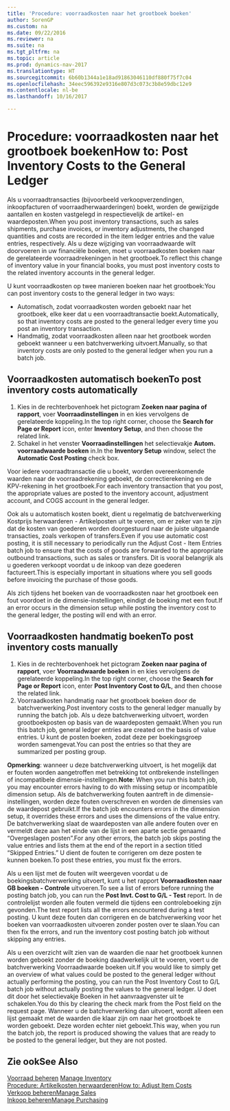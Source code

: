 ```yaml
---
title: 'Procedure: voorraadkosten naar het grootboek boeken'
author: SorenGP
ms.custom: na
ms.date: 09/22/2016
ms.reviewer: na
ms.suite: na
ms.tgt_pltfrm: na
ms.topic: article
ms.prod: dynamics-nav-2017
ms.translationtype: HT
ms.sourcegitcommit: 6b60b1344a1e18ad91863046110df880f75f7c04
ms.openlocfilehash: 34eec596392e9316e807d3c073c3b8e59dbc12e9
ms.contentlocale: nl-be
ms.lasthandoff: 10/16/2017

---
```


# <a name="how-to-post-inventory-costs-to-the-general-ledger"></a><span data-ttu-id="bce2a-102">Procedure: voorraadkosten naar het grootboek boeken</span><span class="sxs-lookup"><span data-stu-id="bce2a-102">How to: Post Inventory Costs to the General Ledger</span></span>   
<span data-ttu-id="bce2a-103">Als u voorraadtransacties (bijvoorbeeld verkoopverzendingen, inkoopfacturen of voorraadherwaarderingen) boekt, worden de gewijzigde aantallen en kosten vastgelegd in respectievelijk de artikel- en waardeposten.</span><span class="sxs-lookup"><span data-stu-id="bce2a-103">When you post inventory transactions, such as sales shipments, purchase invoices, or inventory adjustments, the changed quantities and costs are recorded in the item ledger entries and the value entries, respectively.</span></span> <span data-ttu-id="bce2a-104">Als u deze wijziging van voorraadwaarde wilt doorvoeren in uw financiële boeken, moet u voorraadkosten boeken naar de gerelateerde voorraadrekeningen in het grootboek.</span><span class="sxs-lookup"><span data-stu-id="bce2a-104">To reflect this change of inventory value in your financial books, you must post inventory costs to the related inventory accounts in the general ledger.</span></span>

<span data-ttu-id="bce2a-105">U kunt voorraadkosten op twee manieren boeken naar het grootboek:</span><span class="sxs-lookup"><span data-stu-id="bce2a-105">You can post inventory costs to the general ledger in two ways:</span></span>

- <span data-ttu-id="bce2a-106">Automatisch, zodat voorraadkosten worden geboekt naar het grootboek, elke keer dat u een voorraadtransactie boekt.</span><span class="sxs-lookup"><span data-stu-id="bce2a-106">Automatically, so that inventory costs are posted to the general ledger every time you post an inventory transaction.</span></span>
- <span data-ttu-id="bce2a-107">Handmatig, zodat voorraadkosten alleen naar het grootboek worden geboekt wanneer u een batchverwerking uitvoert.</span><span class="sxs-lookup"><span data-stu-id="bce2a-107">Manually, so that inventory costs are only posted to the general ledger when you run a batch job.</span></span>


## <a name="to-post-inventory-costs-automatically"></a><span data-ttu-id="bce2a-108">Voorraadkosten automatisch boeken</span><span class="sxs-lookup"><span data-stu-id="bce2a-108">To post inventory costs automatically</span></span>
1. <span data-ttu-id="bce2a-109">Kies in de rechterbovenhoek het pictogram **Zoeken naar pagina of rapport**, voer **Voorraadinstellingen** in en kies vervolgens de gerelateerde koppeling.</span><span class="sxs-lookup"><span data-stu-id="bce2a-109">In the top right corner, choose the **Search for Page or Report** icon, enter **Inventory Setup**, and then choose the related link.</span></span>
2. <span data-ttu-id="bce2a-110">Schakel in het venster **Voorraadinstellingen** het selectievakje **Autom. voorraadwaarde boeken** in.</span><span class="sxs-lookup"><span data-stu-id="bce2a-110">In the **Inventory Setup** window, select the **Automatic Cost Posting** check box.</span></span>

<span data-ttu-id="bce2a-111">Voor iedere voorraadtransactie die u boekt, worden overeenkomende waarden naar de voorraadrekening geboekt, de correctierekening en de KPV-rekening in het grootboek.</span><span class="sxs-lookup"><span data-stu-id="bce2a-111">For each inventory transaction that you post, the appropriate values are posted to the inventory account, adjustment account, and COGS account in the general ledger.</span></span>

<span data-ttu-id="bce2a-112">Ook als u automatisch kosten boekt, dient u regelmatig de batchverwerking Kostprijs herwaarderen - Artikelposten uit te voeren, om er zeker van te zijn dat de kosten van goederen worden doorgestuurd naar de juiste uitgaande transacties, zoals verkopen of transfers.</span><span class="sxs-lookup"><span data-stu-id="bce2a-112">Even if you use automatic cost posting, it is still necessary to periodically run the Adjust Cost - Item Entries batch job to ensure that the costs of goods are forwarded to the appropriate outbound transactions, such as sales or transfers.</span></span> <span data-ttu-id="bce2a-113">Dit is vooral belangrijk als u goederen verkoopt voordat u de inkoop van deze goederen factureert.</span><span class="sxs-lookup"><span data-stu-id="bce2a-113">This is especially important in situations where you sell goods before invoicing the purchase of those goods.</span></span>

<span data-ttu-id="bce2a-114">Als zich tijdens het boeken van de voorraadkosten naar het grootboek een fout voordoet in de dimensie-instellingen, eindigt de boeking met een fout.</span><span class="sxs-lookup"><span data-stu-id="bce2a-114">If an error occurs in the dimension setup while posting the inventory cost to the general ledger, the posting will end with an error.</span></span>

## <a name="to-post-inventory-costs-manually"></a><span data-ttu-id="bce2a-115">Voorraadkosten handmatig boeken</span><span class="sxs-lookup"><span data-stu-id="bce2a-115">To post inventory costs manually</span></span>
1. <span data-ttu-id="bce2a-116">Kies in de rechterbovenhoek het pictogram **Zoeken naar pagina of rapport**, voer **Voorraadwaarde boeken** in en kies vervolgens de gerelateerde koppeling.</span><span class="sxs-lookup"><span data-stu-id="bce2a-116">In the top right corner, choose the **Search for Page or Report** icon, enter **Post Inventory Cost to G/L**, and then choose the related link.</span></span>
2. <span data-ttu-id="bce2a-117">Voorraadkosten handmatig naar het grootboek boeken door de batchverwerking.</span><span class="sxs-lookup"><span data-stu-id="bce2a-117">Post inventory costs to the general ledger manually by running the batch job.</span></span> <span data-ttu-id="bce2a-118">Als u deze batchverwerking uitvoert, worden grootboekposten op basis van de waardeposten gemaakt.</span><span class="sxs-lookup"><span data-stu-id="bce2a-118">When you run this batch job, general ledger entries are created on the basis of value entries.</span></span> <span data-ttu-id="bce2a-119">U kunt de posten boeken, zodat deze per boekingsgroep worden samengevat.</span><span class="sxs-lookup"><span data-stu-id="bce2a-119">You can post the entries so that they are summarized per posting group.</span></span>

<span data-ttu-id="bce2a-120">**Opmerking**: wanneer u deze batchverwerking uitvoert, is het mogelijk dat er fouten worden aangetroffen met betrekking tot ontbrekende instellingen of incompatibele dimensie-instellingen.</span><span class="sxs-lookup"><span data-stu-id="bce2a-120">**Note**: When you run this batch job, you may encounter errors having to do with missing setup or incompatible dimension setup.</span></span> <span data-ttu-id="bce2a-121">Als de batchverwerking fouten aantreft in de dimensie-instellingen, worden deze fouten overschreven en worden de dimensies van de waardepost gebruikt.</span><span class="sxs-lookup"><span data-stu-id="bce2a-121">If the batch job encounters errors in the dimension setup, it overrides these errors and uses the dimensions of the value entry.</span></span> <span data-ttu-id="bce2a-122">De batchverwerking slaat de waardeposten van alle andere fouten over en vermeldt deze aan het einde van de lijst in een aparte sectie genaamd “Overgeslagen posten”.</span><span class="sxs-lookup"><span data-stu-id="bce2a-122">For any other errors, the batch job skips posting the value entries and lists them at the end of the report in a section titled “Skipped Entries.”</span></span> <span data-ttu-id="bce2a-123">U dient de fouten te corrigeren om deze posten te kunnen boeken.</span><span class="sxs-lookup"><span data-stu-id="bce2a-123">To post these entries, you must fix the errors.</span></span>

<span data-ttu-id="bce2a-124">Als u een lijst met de fouten wilt weergeven voordat u de boekingsbatchverwerking uitvoert, kunt u het rapport **Voorraadkosten naar GB boeken - Controle** uitvoeren.</span><span class="sxs-lookup"><span data-stu-id="bce2a-124">To see a list of errors before running the posting batch job, you can run the **Post Invt. Cost to G/L - Test** report.</span></span> <span data-ttu-id="bce2a-125">In de controlelijst worden alle fouten vermeld die tijdens een controleboeking zijn gevonden.</span><span class="sxs-lookup"><span data-stu-id="bce2a-125">The test report lists all the errors encountered during a test posting.</span></span> <span data-ttu-id="bce2a-126">U kunt deze fouten dan corrigeren en de batchverwerking voor het boeken van voorraadkosten uitvoeren zonder posten over te slaan.</span><span class="sxs-lookup"><span data-stu-id="bce2a-126">You can then fix the errors, and run the inventory cost posting batch job without skipping any entries.</span></span>

<span data-ttu-id="bce2a-127">Als u een overzicht wilt zien van de waarden die naar het grootboek kunnen worden geboekt zonder de boeking daadwerkelijk uit te voeren, voert u de batchverwerking Voorraadwaarde boeken uit.</span><span class="sxs-lookup"><span data-stu-id="bce2a-127">If you would like to simply get an overview of what values could be posted to the general ledger without actually performing the posting, you can run the Post Inventory Cost to G/L batch job without actually posting the values to the general ledger.</span></span> <span data-ttu-id="bce2a-128">U doet dit door het selectievakje Boeken in het aanvraagvenster uit te schakelen.</span><span class="sxs-lookup"><span data-stu-id="bce2a-128">You do this by clearing the check mark from the Post field on the request page.</span></span> <span data-ttu-id="bce2a-129">Wanneer u de batchverwerking dan uitvoert, wordt alleen een lijst gemaakt met de waarden die klaar zijn om naar het grootboek te worden geboekt. Deze worden echter niet geboekt.</span><span class="sxs-lookup"><span data-stu-id="bce2a-129">This way, when you run the batch job, the report is produced showing the values that are ready to be posted to the general ledger, but they are not posted.</span></span>

## <a name="see-also"></a><span data-ttu-id="bce2a-130">Zie ook</span><span class="sxs-lookup"><span data-stu-id="bce2a-130">See Also</span></span>
<span data-ttu-id="bce2a-131">[Voorraad beheren](inventory-manage-inventory.md)  </span><span class="sxs-lookup"><span data-stu-id="bce2a-131">[Manage Inventory](inventory-manage-inventory.md)  </span></span>  
[<span data-ttu-id="bce2a-132">Procedure: Artikelkosten herwaarderen</span><span class="sxs-lookup"><span data-stu-id="bce2a-132">How to: Adjust Item Costs</span></span>](inventory-how-adjust-item-costs.md)  
[<span data-ttu-id="bce2a-133">Verkoop beheren</span><span class="sxs-lookup"><span data-stu-id="bce2a-133">Manage Sales</span></span>](sales-manage-sales.md)  
[<span data-ttu-id="bce2a-134">Inkoop beheren</span><span class="sxs-lookup"><span data-stu-id="bce2a-134">Manage Purchasing</span></span>](purchasing-manage-purchasing.md)

